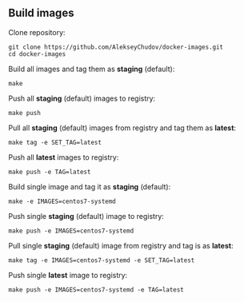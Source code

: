 ## Build images

Clone repository:

```
git clone https://github.com/AlekseyChudov/docker-images.git
cd docker-images
```

Build all images and tag them as **staging** (default):

```
make
```

Push all **staging** (default) images to registry:

```
make push
```

Pull all **staging** (default) images from registry and tag them as **latest**:

```
make tag -e SET_TAG=latest
```

Push all **latest** images to registry:

```
make push -e TAG=latest
```

Build single image and tag it as **staging** (default):

```
make -e IMAGES=centos7-systemd
```

Push single **staging** (default) image to registry:

```
make push -e IMAGES=centos7-systemd
```

Pull single **staging** (default) image from registry and tag is as **latest**:

```
make tag -e IMAGES=centos7-systemd -e SET_TAG=latest
```

Push single **latest** image to registry:

```
make push -e IMAGES=centos7-systemd -e TAG=latest
```
